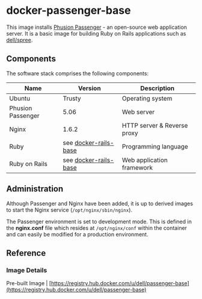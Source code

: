 # docker-passenger-base
This image installs [Phusion Passenger](https://www.phusionpassenger.com/) - an open-source web application server. It is a basic  image for building Ruby on Rails applications such as [dell/spree](https://github.com/dell-cloud-marketplace/docker-spree).

## Components
The software stack comprises the following components:

Name              | Version    | Description
------------------|------------|------------------------------
Ubuntu            | Trusty             | Operating system
Phusion Passenger | 5.06               | Web server
Nginx             | 1.6.2              | HTTP server & Reverse proxy
Ruby         	    | see [docker-rails-base](https://github.com/dell-cloud-marketplace/docker-rails-base) | Programming language
Ruby on Rails     | see [docker-rails-base](https://github.com/dell-cloud-marketplace/docker-rails-base) | Web application framework

## Administration
Although Passenger and Nginx have been added, it is up to derived images to start the Nginx service (```/opt/nginx/sbin/nginx```).

The Passenger environment is set to development mode. This is defined in the **nginx.conf** file which resides at ```/opt/nginx/conf``` within the container and can easily be modified for a production environment.

## Reference

### Image Details

Pre-built Image   | [https://registry.hub.docker.com/u/dell/passenger-base](https://registry.hub.docker.com/u/dell/passenger-base)
